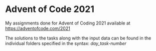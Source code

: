 # Advent of Code 2021

My assignments done for Advent of Coding 2021 available at https://adventofcode.com/2021

The solutions to the tasks along with the input data can be found in the individual folders specified in the syntax: *day_task-number*